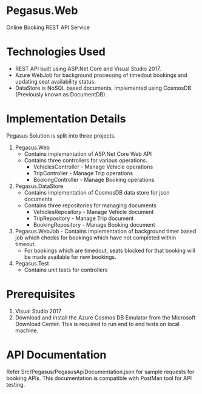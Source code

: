 # Pegasus.Web
Online Booking REST API Service

# Technologies Used

- REST API built using ASP.Net Core and Visual Studio 2017.
- Azure WebJob for background processing of timedout bookings and updating seat availability status.
- DataStore is NoSQL based documents, implemented using CosmosDB (Previously known as DocumentDB).

# Implementation Details

Pegasus Solution is split into three projects.
1. Pegasus.Web 
	- Contains implementation of ASP.Net Core Web API
	- Contains three controllers for various operations.
		- VehiclesController - Manage Vehicle operations
		- TripController - Manage Trip operations
		- BookingController - Manage Booking operations
2. Pegasus.DataStore
	- Contains implementation of CosmosDB data store for json documents
	- Contains three repositories for managing documents
		- VehiclesRepository - Manage Vehicle document
		- TripRepository - Manage Trip document
		- BookingRepository - Manage Booking document
3. Pegasus.WebJob 
        - Contains implementation of background timer based job which checks for bookings which have not completed within timeout.
	- For bookings which are timedout, seats blocked for that booking will be made available for new bookings.
4. Pegasus.Test
	- Contains unit tests for controllers

# Prerequisites

1. Visual Studio 2017
2. Download and install the Azure Cosmos DB Emulator from the Microsoft Download Center. This is required to run end to end tests on local machine.

# API Documentation

Refer Src/Pegasus/PegasusApiDocumentation.json for sample requests for booking APIs. This documentation is compatible with PostMan tool for API testing.
